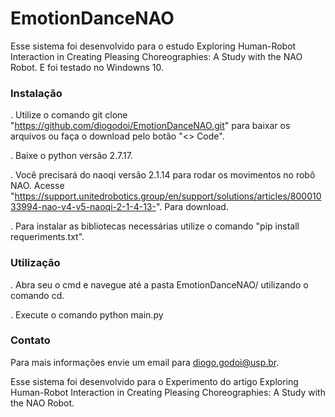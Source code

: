# EmotionDanceNAO

Esse sistema foi desenvolvido para o estudo Exploring Human-Robot Interaction in Creating Pleasing Choreographies: A Study with the NAO Robot. E foi testado no Windowns 10.

### Instalação
. Utilize o comando git clone "https://github.com/diogodoi/EmotionDanceNAO.git" para baixar os arquivos ou faça o download pelo botão "<> Code".

. Baixe o python versão 2.7.17.

. Você precisará do naoqi versão 2.1.14 para rodar os movimentos no robô NAO. Acesse "https://support.unitedrobotics.group/en/support/solutions/articles/80001033994-nao-v4-v5-naoqi-2-1-4-13-". Para download.

. Para instalar as bibliotecas necessárias utilize o comando "pip install requeriments.txt".

### Utilização
. Abra seu o cmd e navegue até a pasta EmotionDanceNAO/ utilizando o comando cd.

. Execute o comando python main.py

### Contato
Para mais informações envie um email para diogo.godoi@usp.br.

Esse sistema foi desenvolvido para o Experimento do artigo Exploring Human-Robot Interaction in Creating Pleasing Choreographies: A Study with the NAO Robot.
